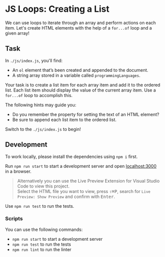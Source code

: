# JS Loops: Creating a List

We can use loops to iterate through an array and perform actions on each item. Let's create HTML elements with the help of a `for...of` loop and a given array!

## Task

In `./js/index.js`, you'll find:

- An `ol` element that’s been created and appended to the document.
- A string array stored in a variable called `programmingLanguages`.

Your task is to create a list item for each array item and add it to the ordered list. Each list item should display the value of the current array item. Use a `for...of` loop to accomplish this.

The following hints may guide you:

- Do you remember the property for setting the text of an HTML element?
- Be sure to append each list item to the ordered list.

Switch to the `./js/index.js` to begin!

## Development

To work locally, please install the dependencies using `npm i` first.

Run `npm run start` to start a development server and open [localhost:3000](http://localhost:3000) in a browser.

> Alternatively you can use the Live Preview Extension for Visual Studio Code to view this project.  
> Select the HTML file you want to view, press <kbd>⇧</kbd><kbd>⌘</kbd><kbd>P</kbd>, search for `Live Preview: Show Preview` and confirm with <kbd>Enter</kbd>.

Use `npm run test` to run the tests.

### Scripts

You can use the following commands:

- `npm run start` to start a development server
- `npm run test` to run the tests
- `npm run lint` to run the linter
